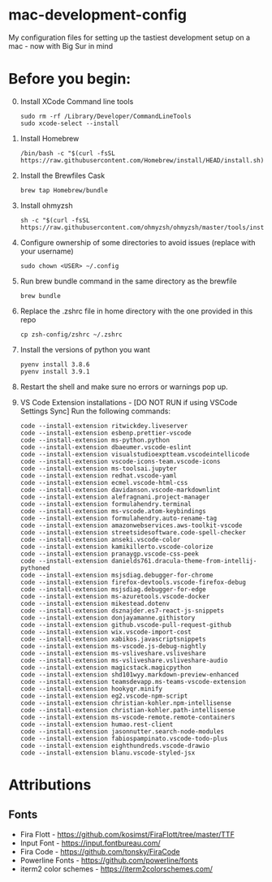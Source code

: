 # mac-development-config

My configuration files for setting up the tastiest development setup on a mac - now with Big Sur in mind

# Before you begin:

0.  Install XCode Command line tools

        sudo rm -rf /Library/Developer/CommandLineTools
        sudo xcode-select --install

1.  Install Homebrew

        /bin/bash -c "$(curl -fsSL https://raw.githubusercontent.com/Homebrew/install/HEAD/install.sh)"

2.  Install the Brewfiles Cask

        brew tap Homebrew/bundle

3.  Install ohmyzsh

        sh -c "$(curl -fsSL https://raw.githubusercontent.com/ohmyzsh/ohmyzsh/master/tools/install.sh)"

4.  Configure ownership of some directories to avoid issues (replace <USER> with your username)

        sudo chown <USER> ~/.config

5.  Run brew bundle command in the same directory as the brewfile

        brew bundle

6.  Replace the .zshrc file in home directory with the one provided in this repo

        cp zsh-config/zshrc ~/.zshrc

7.  Install the versions of python you want

        pyenv install 3.8.6
        pyenv install 3.9.1

8.  Restart the shell and make sure no errors or warnings pop up.

9.  VS Code Extension installations - [DO NOT RUN if using VSCode Settings Sync]
    Run the following commands:

        code --install-extension ritwickdey.liveserver
        code --install-extension esbenp.prettier-vscode
        code --install-extension ms-python.python
        code --install-extension dbaeumer.vscode-eslint
        code --install-extension visualstudioexptteam.vscodeintellicode
        code --install-extension vscode-icons-team.vscode-icons
        code --install-extension ms-toolsai.jupyter
        code --install-extension redhat.vscode-yaml
        code --install-extension ecmel.vscode-html-css
        code --install-extension davidanson.vscode-markdownlint
        code --install-extension alefragnani.project-manager
        code --install-extension formulahendry.terminal
        code --install-extension ms-vscode.atom-keybindings
        code --install-extension formulahendry.auto-rename-tag
        code --install-extension amazonwebservices.aws-toolkit-vscode
        code --install-extension streetsidesoftware.code-spell-checker
        code --install-extension anseki.vscode-color
        code --install-extension kamikillerto.vscode-colorize
        code --install-extension pranaygp.vscode-css-peek
        code --install-extension danields761.dracula-theme-from-intellij-pythoned
        code --install-extension msjsdiag.debugger-for-chrome
        code --install-extension firefox-devtools.vscode-firefox-debug
        code --install-extension msjsdiag.debugger-for-edge
        code --install-extension ms-azuretools.vscode-docker
        code --install-extension mikestead.dotenv
        code --install-extension dsznajder.es7-react-js-snippets
        code --install-extension donjayamanne.githistory
        code --install-extension github.vscode-pull-request-github
        code --install-extension wix.vscode-import-cost
        code --install-extension xabikos.javascriptsnippets
        code --install-extension ms-vscode.js-debug-nightly
        code --install-extension ms-vsliveshare.vsliveshare
        code --install-extension ms-vsliveshare.vsliveshare-audio
        code --install-extension magicstack.magicpython
        code --install-extension shd101wyy.markdown-preview-enhanced
        code --install-extension teamsdevapp.ms-teams-vscode-extension
        code --install-extension hookyqr.minify
        code --install-extension eg2.vscode-npm-script
        code --install-extension christian-kohler.npm-intellisense
        code --install-extension christian-kohler.path-intellisense
        code --install-extension ms-vscode-remote.remote-containers
        code --install-extension humao.rest-client
        code --install-extension jasonnutter.search-node-modules
        code --install-extension fabiospampinato.vscode-todo-plus
        code --install-extension eighthundreds.vscode-drawio
        code --install-extension blanu.vscode-styled-jsx

# Attributions

## Fonts

- Fira Flott - https://github.com/kosimst/FiraFlott/tree/master/TTF
- Input Font - https://input.fontbureau.com/
- Fira Code - https://github.com/tonsky/FiraCode
- Powerline Fonts - https://github.com/powerline/fonts
- iterm2 color schemes - https://iterm2colorschemes.com/

